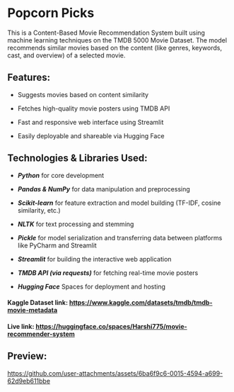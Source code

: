 # Popcorn Picks
This is a Content-Based Movie Recommendation System built using machine learning techniques on the TMDB 5000 Movie Dataset. The model recommends similar movies based on the content (like genres, keywords, cast, and overview) of a selected movie.

## Features:
+ Suggests movies based on content similarity

+ Fetches high-quality movie posters using TMDB API

+ Fast and responsive web interface using Streamlit

+ Easily deployable and shareable via Hugging Face


## Technologies & Libraries Used:
+ ***Python*** for core development

+ ***Pandas & NumPy*** for data manipulation and preprocessing

+ ***Scikit-learn*** for feature extraction and model building (TF-IDF, cosine similarity, etc.)

+ ***NLTK*** for text processing and stemming

+ ***Pickle*** for model serialization and transferring data between platforms like PyCharm and Streamlit

+ ***Streamlit*** for building the interactive web application

+ ***TMDB API (via requests)*** for fetching real-time movie posters

+ ***Hugging Face*** Spaces for deployment and hosting

#### Kaggle Dataset link: https://www.kaggle.com/datasets/tmdb/tmdb-movie-metadata
#### Live link: https://huggingface.co/spaces/Harshi775/movie-recommender-system

## Preview:

https://github.com/user-attachments/assets/6ba6f9c6-0015-4594-a699-62d9eb611bbe

